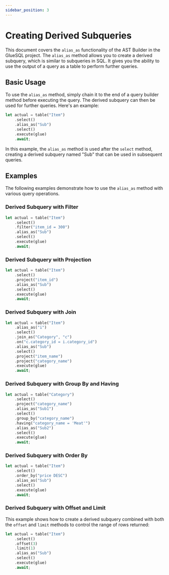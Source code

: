 ```yaml
---
sidebar_position: 3
---
```


# Creating Derived Subqueries

This document covers the `alias_as` functionality of the AST Builder in the GlueSQL project. The `alias_as` method allows you to create a derived subquery, which is similar to subqueries in SQL. It gives you the ability to use the output of a query as a table to perform further queries.

## Basic Usage

To use the `alias_as` method, simply chain it to the end of a query builder method before executing the query. The derived subquery can then be used for further queries. Here's an example:

```rust
let actual = table("Item")
    .select()
    .alias_as("Sub")
    .select()
    .execute(glue)
    .await;
```

In this example, the `alias_as` method is used after the `select` method, creating a derived subquery named "Sub" that can be used in subsequent queries.

## Examples

The following examples demonstrate how to use the `alias_as` method with various query operations. 

### Derived Subquery with Filter

```rust
let actual = table("Item")
    .select()
    .filter("item_id = 300")
    .alias_as("Sub")
    .select()
    .execute(glue)
    .await;
```

### Derived Subquery with Projection

```rust
let actual = table("Item")
    .select()
    .project("item_id")
    .alias_as("Sub")
    .select()
    .execute(glue)
    .await;
```

### Derived Subquery with Join

```rust
let actual = table("Item")
    .alias_as("i")
    .select()
    .join_as("Category", "c")
    .on("c.category_id = i.category_id")
    .alias_as("Sub")
    .select()
    .project("item_name")
    .project("category_name")
    .execute(glue)
    .await;
```

### Derived Subquery with Group By and Having

```rust
let actual = table("Category")
    .select()
    .project("category_name")
    .alias_as("Sub1")
    .select()
    .group_by("category_name")
    .having("category_name = 'Meat'")
    .alias_as("Sub2")
    .select()
    .execute(glue)
    .await;
```

### Derived Subquery with Order By

```rust
let actual = table("Item")
    .select()
    .order_by("price DESC")
    .alias_as("Sub")
    .select()
    .execute(glue)
    .await;
```

### Derived Subquery with Offset and Limit

This example shows how to create a derived subquery combined with both the `offset` and `limit` methods to control the range of rows returned:

```rust
let actual = table("Item")
    .select()
    .offset(3)
    .limit(1)
    .alias_as("Sub")
    .select()
    .execute(glue)
    .await;
```